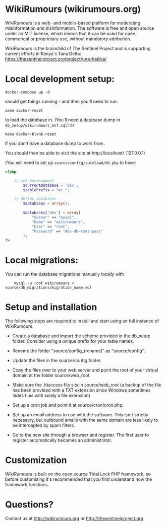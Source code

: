 # WikiRumours (wikirumours.org)

WikiRumours is a web- and mobile-based platform for moderating
misinformation and disinformation. The software is free and open
source under an MIT license, which means that it can be used for
open, commerical or proprietary use, without mandatory
attribution.

WikiRumours is the brainchild of The Sentinel Project and is
supporting current efforts in Kenya's Tana Delta:
https://thesentinelproject.org/project/una-hakika/

# Local development setup:
```
docker-compose up -d
```
should get things running - and then you'll need to run:
```
make docker-reset
```
to load the database in. (You'll need a database dump in `db_setup/wikirumours_msf.sql`)
or
```
make docker-blank-reset
```
if you don't have a database dump to work from.

You should then be able to visit the site at http://localhost/ (127.0.0.1)

(You will need to set up `source/config/autoload/db.php` to have:
```php
<?php

	// set environment
		$currentDatabase = 'dev';
		$tablePrefix = "wr_";

	// define databases
		$databases = array();
	
        $databases['dev'] = array(
            "Server" => "mysql",
            "Name" => "wikirumours",
            "User" => "root",
            "Password" => "dev-db-root-pass"
        );
?>
```


# Local migrations:

You can run the database migrations manually locally with

```shell
	mysql -u root wikirumours < source/db_migrations/migration_name.sql
```

# Setup and installation

The following steps are required to install and start using an
full instance of WikiRumours.

- Create a database and import the scheme provided in the
  db_setup folder. Consider using a unique prefix for your
  table names.

- Rename the folder "source/config_(rename)" as "source/config".

- Update the files in the source/config folder.

- Copy the files over to your web server and point the root of
  your virtual domain at the folder source/web_root.
  
- Make sure the .htaccess file sits in source/web_root (a backup
  of the file has been provided with a TXT extension since
  Windows sometimes hides files with solely a file extension)
  
- Set up a cron job and point it at source/cron/cron.php.

- Set up an email address to use with the software. This isn't
  strictly necessary, but outbound emails with the same domain
  are less likely to be intercepted by spam filters.

- Go to the new site through a browser and register. The first
  user to register automatically becomes an administrator.

# Customization

WikiRumours is built on the open source Tidal Lock PHP framework,
so before customizing it's recommended that you first understand
how the framework functions.

# Questions?

Contact us at http://wikirumours.org or http://thesentinelproject.org
